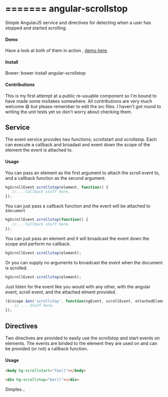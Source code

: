=======
angular-scrollstop
==================

Simple AngularJS service and directives for detecting when a user has stopped and started scrolling.

#### Demo
Have a look at both of them in action , [demo here](http://hogg.io/projects/angular-scrollstop/demo/). 

#### Install
Bower: bower install angular-scrollstop

#### Contributions
This is my first attempt at a public re-usuable component so I'm bound to have made some msitakes somewhere. All contributions are very much welcome :smile: but please remember to edit the src files. I haven't got round to writing the unit tests yet so don't worry about checking them.

## Service
The event service provides two functions; scrollstart and scrollstop. Each can execute a callback and broadast and event down the scope of the element the event is attached to. 

#### Usage
 You can pass an element as the first argument to attach the scroll event to, and a callback function as the second argument.

```js
hgScrollEvent.scrollstop(element, function() {
   //... Callback stuff here.
});
```

You can just pass a callback function and the event will be attached to `$document`

```js
hgScrollEvent.scrollstop(function() {
   //... Callback stuff here.
});
```

You can just pass an element and it will broadcast the event down the scope and perform no callback. 

```js
hgScrollEvent.scrollstop(element);
```

Or you can supply no arguments to broadcast the event when the document is scrolled. 

```js
hgScrollEvent.scrollstop(element);
```

Just listen for the event like you would with any other, with the angular event, scroll event, and the attached elment provided. 

```js
($)scope.$on('scrollstop', function(ngEvent, scrollEvent, attachedElement) {
    // ... Stuff here.
});
```

## Directives
Two directives are provided to easily use the scrollstop and start events on elements. The events are binded to the element they are used on and can be provided (or not) a callback function. 

#### Usage

```html
<body hg-scrollstart="foo()"></body>

<div hg-scrollstop="bar()"></div>
```

Simples... 
